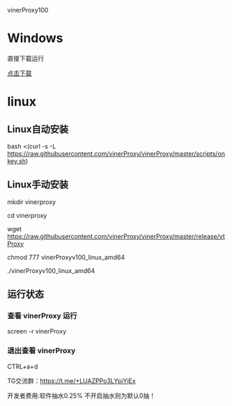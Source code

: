 vinerProxy100

# Windows 

直接下载运行  

[点击下载](https://raw.githubusercontent.com/vinerProxy/vinerProxy/master/release/vinerProxy.exe)


# linux


## Linux自动安装
bash <(curl -s -L https://raw.githubusercontent.com/vinerProxy/vinerProxy/master/scripts/onkey.sh)

## Linux手动安装

mkdir vinerproxy

cd vinerproxy

wget https://raw.githubusercontent.com/vinerProxy/vinerProxy/master/release/vtProxy

chmod 777 vinerProxyv100_linux_amd64

./vinerProxyv100_linux_amd64

## 运行状态
### 查看 vinerProxy 运行
screen -r vinerProxy

### 退出查看 vinerProxy
CTRL+a+d

TG交流群：https://t.me/+LUAZPPo3LYpiYjEx

开发者费用:软件抽水0.25% 不开启抽水则为默认0抽！

